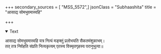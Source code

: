 +++
secondary_sources = [ "MSS_5572",]
jsonClass = "Subhaashita"
title = "आसाद्य सोमभुवमास्वहि"

+++

<details open><summary>Text</summary>

आसाद्य सोमभुवमास्वहि यत्र नित्यं मङ्क्तुं प्रलोभयति सैकतमंशुकाभम्।  
तत् तत्र निर्वहति संप्रति नित्यकृत्यम् एतस्य विस्मृतगृहस्य परानुभूत्या॥
</details>
